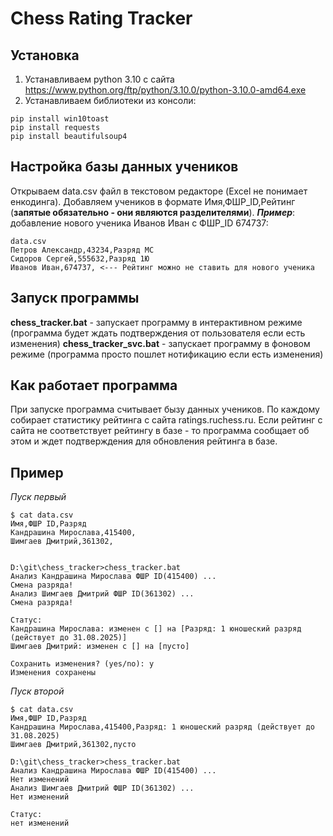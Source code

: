 # Сhess Rating Tracker

## Установка

1. Устанавливаем python 3.10 с сайта https://www.python.org/ftp/python/3.10.0/python-3.10.0-amd64.exe
2. Устанавливаем библиотеки из консоли:
```console
pip install win10toast
pip install requests
pip install beautifulsoup4
```

## Настройка базы данных учеников
Открываем data.csv файл в текстовом редакторе (Excel не понимает енкодинга).
Добавляем учеников в формате Имя,ФШР_ID,Рейтинг (**запятые обязательно - они являются разделителями**).
***Пример***: добавление нового ученика Иванов Иван c ФШР_ID 674737:

    data.csv
    Петров Александр,43234,Разряд МС
    Сидоров Сергей,555632,Разряд 1Ю
    Иванов Иван,674737, <--- Рейтинг можно не ставить для нового ученика

## Запуск программы
**chess_tracker.bat** - запускает программу в интерактивном режиме (программа будет ждать подтверждения от пользователя если есть изменения)
**chess_tracker_svc.bat** - запускает программу в фоновом режиме (программа просто пошлет нотификацию если есть изменения)

## Как работает программа
При запуске программа считывает бызу данных учеников. По каждому собирает статистику рейтинга с сайта ratings.ruchess.ru.
Если рейтинг с сайта не соответствует рейтингу в базе - то программа сообщает об этом и ждет подтверждения для обновления рейтинга в базе.

## Пример
*Пуск первый*

    $ cat data.csv
    Имя,ФШР ID,Разряд
    Кандрашина Мирослава,415400,
    Шимгаев Дмитрий,361302,
   
    
    D:\git\chess_tracker>chess_tracker.bat
    Анализ Кандрашина Мирослава ФШР ID(415400) ...
    Смена разряда!
    Анализ Шимгаев Дмитрий ФШР ID(361302) ...
    Смена разряда!
    
    Статус:
    Кандрашина Мирослава: изменен с [] на [Разряд: 1 юношеский разряд (действует до 31.08.2025)]
    Шимгаев Дмитрий: изменен с [] на [пусто]
    
    Сохранить изменения? (yes/no): y
    Изменения сохранены

*Пуск второй*

    $ cat data.csv
    Имя,ФШР ID,Разряд
    Кандрашина Мирослава,415400,Разряд: 1 юношеский разряд (действует до 31.08.2025)
    Шимгаев Дмитрий,361302,пусто
  
    D:\git\chess_tracker>chess_tracker.bat
    Анализ Кандрашина Мирослава ФШР ID(415400) ...
    Нет изменений
    Анализ Шимгаев Дмитрий ФШР ID(361302) ...
    Нет изменений
    
    Статус:
    нет изменений
